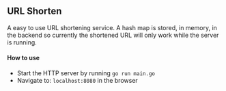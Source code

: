 ## URL Shorten

A easy to use URL shortening service. A hash map is stored, in memory, in the backend so currently the shortened URL will only work while the server is running.

#### How to use

- Start the HTTP server by running `go run main.go`
- Navigate to: `localhost:8080` in the browser

